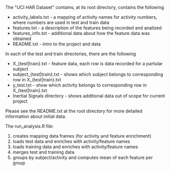 The "UCI HAR Dataset" contains, at its root directory, contains the following
* activity_labels.txt - a mapping of activity names for activity numbers, where numbers are used in test and train data
* features.txt - a description of the features being recorded and analized
* features_info.txt - additional data about how the feature data was obtained
* README.txt - intro to the project and data

In each of the test and train directories, there are the following
* X_{test|train}.txt - feature data, each row is data recorded for a partular subject
* subject_{test|train}.txt - shows which subject belongs to corresponding row in X_{test|train}.txt
* y_test.txt - show which activity belongs to corresponding row in X_{test|train}.txt
* Inertial Signals directory - shows additional data out of scope for current project

Please see the README.txt at the root directory for more detailed information about initial data.

The run_analysis.R file:
1. creates mapping data frames (for activity and feature enrichment)
2. loads test data and enriches with activity/feature names
3. loads training data and enriches with activity/feature names
4. merges test and training data
5. groups by subject/activity and computes mean of each feature per group

